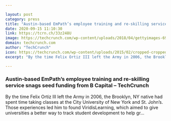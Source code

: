 ```yaml
---

layout: post
category: press
title: "Austin-based EmPath’s employee training and re-skilling service snags seed funding from B Capital"
date: 2020-09-15 11:10:30
link: https://tcrn.ch/33z248U
image: https://techcrunch.com/wp-content/uploads/2018/04/gettyimages-692915431.jpg?w=562
domain: techcrunch.com
author: "TechCrunch"
icon: https://techcrunch.com/wp-content/uploads/2015/02/cropped-cropped-favicon-gradient.png?w=180
excerpt: "By the time Felix Ortiz III left the Army in 2006, the Brooklyn, NY native had spent time taking classes at the City University of New York and St. John’s. Those experiences led him to found ViridisLearning, which aimed to give universities a better way to track student development to help gr…"

---
```


### Austin-based EmPath’s employee training and re-skilling service snags seed funding from B Capital – TechCrunch

By the time Felix Ortiz III left the Army in 2006, the Brooklyn, NY native had spent time taking classes at the City University of New York and St. John’s. Those experiences led him to found ViridisLearning, which aimed to give universities a better way to track student development to help gr…